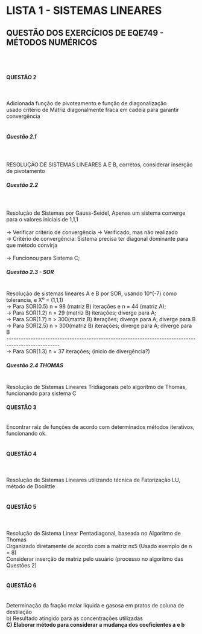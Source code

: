 <h1> LISTA 1 - SISTEMAS LINEARES </h1>
<h2>QUESTÃO DOS EXERCÍCIOS DE EQE749 - MÉTODOS NUMÉRICOS</h2>
<br>
<br>
<h4> QUESTÃO 2 </h4>
<br>
<br> Adicionada função de pivoteamento e função de diagonalização 
<br> usado critério de Matriz diagonalmente fraca em cadeia para garantir convergência
<br>
<br>
<h5>Questão 2.1 </h5>
<br>
<br> RESOLUÇÃO DE SISTEMAS LINEARES A E B, corretos, considerar inserção de pivotamento
<br>
<h5>Questão 2.2 </h5>
<br>
<br> Resolução de Sistemas por Gauss-Seidel, Apenas um sistema converge para o valores iniciais de 1,1,1
<br>
<br>                        -> Verificar critério de convergência -> Verificado, mas não realizado
<br>                        -> Critério de convergência: Sistema precisa ter diagonal dominante para que método convirja
<br>        
<br>                        -> Funcionou para Sistema C;
<br>
<h5>Questão 2.3 - SOR </h5> 
<br> Resolução de sistemas lineares A e B por SOR, usando 10^(-7) como tolerancia, e X⁰ = (1,1,1) 
<br>                        -> Para SOR(0.5) n = 98 (matriz B) iterações e n = 44 (matriz A);
<br>                        -> Para SOR(1.2) n = 29 (matriz B) iterações; diverge para A;
<br>                        -> Para SOR(1.7) n > 300(matriz B) iterações; diverge para A; diverge para B
<br>                        -> Para SOR(2.5) n > 300(matriz B) iterações; diverge para A; diverge para B
<br>----------------------------------------------------------------------------------------------------
<br>                        -> Para SOR(1.3) n = 37 iterações; (inicio de divergência?)
<br>
<h5>Questão 2.4 THOMAS</h5>
<br>Resolução de Sistemas Lineares Tridiagonais pelo algoritmo de Thomas, funcionando para sistema C
<br>
<h4> QUESTÃO 3 </h4>
<br> Encontrar raíz de funções de acordo com determinados métodos iterativos, funcionando ok.
<br>
<br>

<h4> QUESTÃO 4 </h4>
<br>
<br> Resolução de Sistemas Lineares utilizando técnica de Fatorização LU, método de Doolittle 
<br>
<br>
<h4> QUESTÃO 5 </h4>
<br>
<br> Resolução de Sistema Linear Pentadiagonal, baseada no Algoritmo de Thomas
<br> Organizado diretamente de acordo com a matriz nx5 (Usado exemplo de n = 8)
<br> Considerar inserção de matriz pelo usuário (processo no algoritmo das Questões 2)
<br>
<br>
<h4> QUESTÃO 6 </h4>
<br> Determinação da fração molar líquida e gasosa em pratos de coluna de destilação
<br> b) Resultado atingido para as concentrações utilizadas
<br> <strong> C) Elaborar método para considerar a mudança dos coeficientes a e b </strong>

